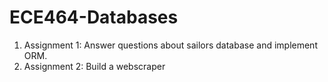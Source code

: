 # ECE464-Databases
1) Assignment 1: Answer questions about sailors database and implement ORM.
2) Assignment 2: Build a webscraper 
